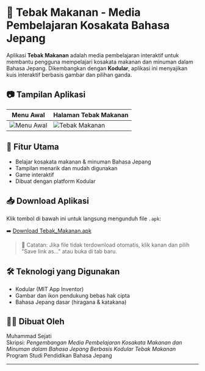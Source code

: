 # 🍱 Tebak Makanan - Media Pembelajaran Kosakata Bahasa Jepang

Aplikasi **Tebak Makanan** adalah media pembelajaran interaktif untuk membantu pengguna mempelajari kosakata makanan dan minuman dalam Bahasa Jepang. Dikembangkan dengan **Kodular**, aplikasi ini menyajikan kuis interaktif berbasis gambar dan pilihan ganda.

## 📷 Tampilan Aplikasi

| Menu Awal | Halaman Tebak Makanan |
|----------|------------------------|
| ![Menu Awal](https://raw.githubusercontent.com/USERNAME/REPO-NAME/main/screenshots/menu_awal.jpg) | ![Tebak Makanan](https://raw.githubusercontent.com/USERNAME/REPO-NAME/main/screenshots/tebak_makanan.jpg) |

## 🎯 Fitur Utama

- Belajar kosakata makanan & minuman Bahasa Jepang
- Tampilan menarik dan mudah digunakan
- Game interaktif 
- Dibuat dengan platform Kodular

## 📥 Download Aplikasi

Klik tombol di bawah ini untuk langsung mengunduh file `.apk`:

➡️ [Download Tebak_Makanan.apk](https://github.com/MuhammadWahyu1109/Tebak_Makanan/releases/download/v1.0/Tebak_Makanan.apk)

> 📌 Catatan: Jika file tidak terdownload otomatis, klik kanan dan pilih "Save link as..." atau buka di tab baru.

## 🛠 Teknologi yang Digunakan

- Kodular (MIT App Inventor)
- Gambar dan ikon pendukung bebas hak cipta
- Bahasa Jepang dasar (hiragana & katakana)

## 👨‍🎓 Dibuat Oleh

Muhammad Sejati  
Skripsi: *Pengembangan Media Pembelajaran Kosakata Makanan dan Minuman dalam Bahasa Jepang Berbasis Kodular Tebak Makanan*  
Program Studi Pendidikan Bahasa Jepang

---

